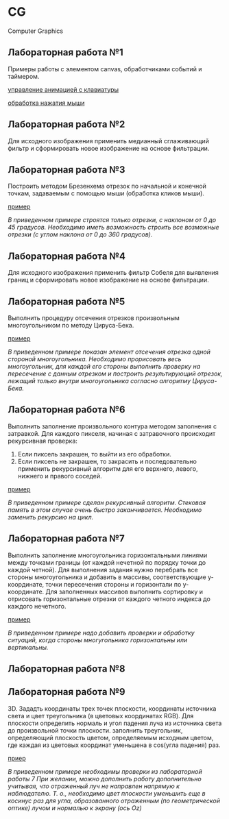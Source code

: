 # CG
Computer Graphics

## Лабораторная работа №1
Примеры работы с элементом canvas, обработчиками событий и таймером.

[управление анимацией с клавиатуры](lab01_1.html)

[обработка нажатия мыши](lab01_2.html)

## Лабораторная работа №2
Для исходного изображения применить медианный сглаживающий фильтр и сформировать новое изображение на основе фильтрации.

## Лабораторная работа №3
Построить методом Брезенхема отрезок по начальной и конечной точкам, задаваемым с помощью мыши (обработка кликов мыши).

[пример](lab03.html)

_В приведенном примере строятся только отрезки, с наклоном от 0 до 45 градусов. Необходимо иметь возможность строить все возможные отрезки (с углом наклона от 0 до 360 градусов)._

## Лабораторная работа №4
Для исходного изображения применить фильтр Собеля для выявления границ и сформировать новое изображение на основе фильтрации.

## Лабораторная работа №5
Выполнить процедуру отсечения отрезков произвольным многоугольником по методу Цируса-Бека.

[пример](lab05.html)

_В приведенном примере показан элемент отсечения отрезка одной стороной многоугольника. Необходимо прорисовать весь многоугольник, для каждой его стороны выполнить проверку на пересечение с данным отрезком и построить результирующий отрезок, лежащий только внутри многоугольника согласно алгоритму Цируса-Бека._

## Лабораторная работа №6
Выполнить заполнение произвольного контура методом заполнения с затравкой. 
Для каждого пикселя, начиная с затравочного происходит рекурсивная проверка: 
1. Если пиксель закрашен, то выйти из его обработки.
2. Если пиксель не закрашен, то закрасить и последовательно применить рекурсивный алгоритм для его верхнего, левого, нижнего и правого соседей.

[пример](lab06_recursive.html)

_В приведенном примере сделан рекурсивный алгоритм. Стековая память в этом случае очень быстро заканчивается. Необходимо заменить рекурсию на цикл._

## Лабораторная работа №7
Выполнить заполнение многоугольника горизонтальными линиями между точками границы (от каждой нечетной по порядку точки до каждой четной). Для выполнения задания нужно перебрать все стороны многоугольника и добавить в массивы, соответствующие y-координате, точки пересечения стороны и горизонтали по y-координате.
Для заполненных массивов выполнить сортировку и отрисовать горизонтальные отрезки от каждого четного индекса до каждого нечетного.

[пример](lab07.html)

_В приведенном примере надо добавить проверки и обработку ситуаций, когда стороны многугольника горизонтальны или вертикальны._

## Лабораторная работа №8

## Лабораторная работа №9
3D. Зададть координаты трех точек плоскости, координаты источника света и цвет треугольника (в цветовых координатах RGB). Для плоскости определить нормаль и угол падения луча из источника света до произвольной точки плоскости. заполнить треугольник, определяющий плоскость цветом, определяемым исходным цветом, где каждая из цветовых координат уменьшена в cos(угла падения) раз.

[приер](lab09.html)

_В приведенном примере необходимы проверки из лабораторной работы 7_
_При желании, можно дополнить работу дополнительно учитывая, что отраженный луч не направлен напрямую к наблюдателю. Т. о., необходимо цвет плоскости уменьшить еще в косинус раз для угла, образованного отраженным (по геометрической оптике) лучом и нормалью к экрану (ось Oz)_
